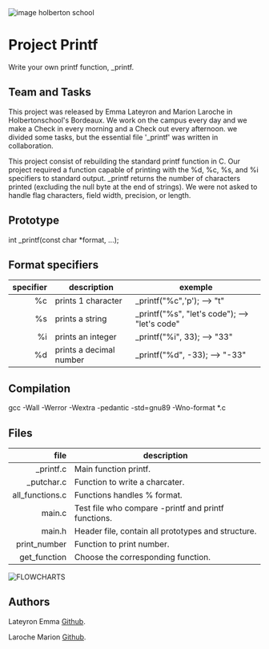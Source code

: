 <picture>
 <source media="(prefers-color-scheme: dark)" srcset="https://images.squarespace-cdn.com/content/v1/5a4bfe8bf09ca4228ceca3b7/1539139199598-ANH454IHZI1OKWONKRXY/logo.jpg?format=2500w">
 <source media="(prefers-color-scheme: light)" srcset="https://encrypted-tbn0.gstatic.com/images?q=tbn:ANd9GcQIrK23KvJPB7XdZrIk9mHwe3GZvtsUZLjkh-eG6KRgCLeWu3MW0kFcggq4COpLmeZviQ&usqp=CAU">
 <img alt="image holberton school" src="https://apply.holbertonschool.com/auth/sign_up?country=fr&locale=fr">
</picture>

# **Project Printf**

Write your own printf function, _printf.


## **Team and Tasks**

This project was released by Emma Lateyron and Marion Laroche in Holbertonschool's Bordeaux.
We work on the campus every day and we make a Check in every morning and a Check out every afternoon.
we divided some tasks, but the essential file '_printf' was written in collaboration.

This project consist of rebuilding the standard printf function in C.
Our project required a function capable of printing with the %d, %c, %s, and %i specifiers to standard output. _printf returns the number of characters printed (excluding the null byte at the end of strings). We were not asked to handle flag characters, field width, precision, or length.


## **Prototype**

int _printf(const char *format, ...);


## **Format specifiers**

| specifier |        description       |                  exemple                       |
|----------:|--------------------------|------------------------------------------------|
|    %c     | prints 1 character       | _printf("%c",'p');           --> "t"           |
|    %s     | prints a string          | _printf("%s", "let's code"); --> "let's code"  |
|    %i     | prints an integer        | _printf("%i", 33);           --> "33"          |
|    %d     | prints a decimal number  | _printf("%d", -33);          --> "-33"         |


## **Compilation**

gcc -Wall -Werror -Wextra -pedantic -std=gnu89 -Wno-format *.c


## **Files**

|        file        |                   description                        |
|-------------------:|------------------------------------------------------|
| _printf.c          | Main function printf.                                |
| _putchar.c         | Function to write a charcater.                       |
| all_functions.c    | Functions handles % format.                          |
| main.c             | Test file who compare -printf and printf functions.  |
| main.h             | Header file, contain all prototypes and structure.   |
| print_number       | Function to print number.                            |
| get_function       | Choose the corresponding function.                   |


<picture>
 <source media="(prefers-color-scheme: dark)" srcset="https://viewer.diagrams.net/?tags=%7B%7D&highlight=0000ff&edit=_blank&layers=1&nav=1&title=printf.drawio#R5Vxbd5s4EP41Pn2qDyAk4DFx0mx3025O054mjwRkm1MMXhk39v76FQFspJHjSwQmrF%2BCRujCfJ9mRoPIAI1mqxvmz6df0pDGA8sIVwN0NbD4j5j8Ty5ZFxLHJoVgwqKwEJlbwX30Ly2FRildRiFdCDdmaRpn0VwUBmmS0CATZD5j6bN42ziNxVHn%2FoQCwX3gx1D6MwqzaSF1LWcr%2F4NGk2k1skm8ombmVzeXT7KY%2BmH6XBOh6wEasTTNiqvZakTjXHmVXop2n3bUbibGaJId0uCfm6vgKhg%2FsMe%2FrOfJ%2BM%2F7m0%2FkY9nLbz9elg98%2F%2F3i2%2Fdyxtm6UgPvimucFy6fp1FG7%2Bd%2BkNc8c9C5bJrNYl4y%2BeU4iuNRGqfspR2iJDTCvNkiY%2BkvWqvxPGK6mNdMmB9G%2FBlqdSF2kMenfQmfsZowZRld1UTlM9%2FQdEYztua3lLUIl%2Fp%2F3sJnVphMa9C5pcwvGTPZdLVVKr8o9XqEji2o44xFyYTLPifzZQaUzdJlEtK8S%2BNohYc%2BdceBSuEkcOnTWK1wh%2FqEGroUbhdN1pKy9wFAmgIAAQCixcAiMR%2F38onxq0l%2B9fXH7S2EYprOnpaL42HA1A1tFQyu9YQIUcPgOaHhOJpgcEQYLAUMbpvLwAYofKPZkiVcVpmh3qwBXBmdSvno3GsAA%2B1DG5%2BEF7nH5KUg9heLKBC1LELClcPWD%2FXCY14Y4qp4tapXXq3L0k7tZj6b0Gw%2FgWgoeGyIQU3HWKHiSsZo7GfRb9HPq%2FRejnCXRnzGG4htycxZ2BtisZNFumQBLdvVPbPUFbb3dlUoB3TF8fLXtdvm%2BQ2L3ZPGhrFjpC23ij63TNto9nTyObrJt5NEXSGHiQQ9y0b1UGbI%2FWxshmZeyON4xr5pVQStJmYKLd5MI8Qmxiqe2z%2B%2BJOHCGcXhrecogtX%2B02joSIp%2BA5Xkvqzm2ASmvZdR9tCSZtcGpWBsfuczvs%2Fh7mjKuTKZvlzl5Spm71WcgqQ45eDNko44RQkIjNWvkxAu83e7HXUkD4zsFrenSo3DuFy1O%2FowwCPjA6R%2Fb%2FZHtgIIl7SIA4zQ1ThYuF8wOAIM2MYQhjaXAwEwjKY0%2BMVFCV1lEJBg6jM%2FyCjrnWsQ1wdxzu0a4C5ik0BYlM4ZgMMh6Ft%2BTc4t2Gf32a7Schn%2BIM%2B3s5mvWDWLOQ2icaRaNe%2FXlIm4EKJwKG1aMg%2FAcseKoJuH%2BcsZ1bwyxuOxFQRqNY%2FHofcCAQAnJE8EEz0AmCIArnnuhVFNQAFBX92G2TXjZMKsweckYLTgv6HfQ2zWwW6uv7ZCdGDgdg4EuMkAOu9Q%2Bvm18KMrqSEiYeycnn6W1yzsakdiSFtiDwbd2ugxxBaqU%2BSjMTQMZw9LXkp3lEX8ySh7M3VIt6hjkqErhirWidRRdEXapY4FXewbqbMT5g7BJ2VXbdM4FT9HTrtu8iDak8Jw2vKJlQOaoH1Ndj5Qs3lkq0kLhgQLZrRrvKyOsR9JFgcZJ5NfzHCgxpgPpmy1QUmYStdIyWMIeTr3cMe4J3s7LL9BO8Lwih3h5qyuPGW9L%2FzV3GswoGsr3je75fZNpIjS3dPYZ8opREVfTcdt2s%2BE7LJOZnMMMTrFELIFUU5BHksQ2BV2mzmRpJi0jY%2BcG0FtmDSY5X537tTrGl8J9rY%2FEVRHjsYO5a4j2jZXDg8bNmxI%2Bykluoqyh9p1zfHx0pYkeWEvRwotvpuQC0loYu9EVpjSuQssb5k12TMwjtuCbUL6d58l58wjOKfdntW5%2BtqJ4L12D3WK0%2FIRIJB2P9jSSTlg1BCn5XGqCTfLaf3bV42cbi6o7BZXiWR%2F7VOPn8ocwjLpG%2BJqNeFmuar%2F9VarPr9b7ydMiXPE44EiOdHtm%2Fv70uX58c6hds7O3tekIb72ID1jdYqzspmU03kH89WSOjpw93K0mZQih1asZHMpn%2FylrmmL1DNttId8yhcl7Vpe712yXT7phk5ku%2Fz1ge6YoEoBiG8AQT1qJZ6F%2BaPH63uwALL8kLFAefEYUZImVDpzVIr8OJok%2BbrhJMzZfJkfGIoCP74oK2ZRGObDKM8zHfgO%2FPBDSLZkYlSfwBIFRWUu6fuyBJ6H%2FPp3f%2FWPPPENE1KchmxV%2F1Ws8%2F9ZANIHJopTeO0CADOTfV4ANsj4wS9L2tU%2FzNL1egFIO3Hn7PyHGaU%2B818%2Bio3xufkPsyR91r8UJGP33PSHHxj22vzIx7tIcwEoL27%2Fj1exYdj%2BNzR0%2FR8%3D">
 <source media="(prefers-color-scheme: light)" srcset="https://viewer.diagrams.net/?tags=%7B%7D&highlight=0000ff&edit=_blank&layers=1&nav=1&title=printf.drawio#R5Vxbd5s4EP41Pn2qDyAk4DFx0mx3025O054mjwRkm1MMXhk39v76FQFspJHjSwQmrF%2BCRujCfJ9mRoPIAI1mqxvmz6df0pDGA8sIVwN0NbD4j5j8Ty5ZFxLHJoVgwqKwEJlbwX30Ly2FRildRiFdCDdmaRpn0VwUBmmS0CATZD5j6bN42ziNxVHn%2FoQCwX3gx1D6MwqzaSF1LWcr%2F4NGk2k1skm8ombmVzeXT7KY%2BmH6XBOh6wEasTTNiqvZakTjXHmVXop2n3bUbibGaJId0uCfm6vgKhg%2FsMe%2FrOfJ%2BM%2F7m0%2FkY9nLbz9elg98%2F%2F3i2%2Fdyxtm6UgPvimucFy6fp1FG7%2Bd%2BkNc8c9C5bJrNYl4y%2BeU4iuNRGqfspR2iJDTCvNkiY%2BkvWqvxPGK6mNdMmB9G%2FBlqdSF2kMenfQmfsZowZRld1UTlM9%2FQdEYztua3lLUIl%2Fp%2F3sJnVphMa9C5pcwvGTPZdLVVKr8o9XqEji2o44xFyYTLPifzZQaUzdJlEtK8S%2BNohYc%2BdceBSuEkcOnTWK1wh%2FqEGroUbhdN1pKy9wFAmgIAAQCixcAiMR%2F38onxq0l%2B9fXH7S2EYprOnpaL42HA1A1tFQyu9YQIUcPgOaHhOJpgcEQYLAUMbpvLwAYofKPZkiVcVpmh3qwBXBmdSvno3GsAA%2B1DG5%2BEF7nH5KUg9heLKBC1LELClcPWD%2FXCY14Y4qp4tapXXq3L0k7tZj6b0Gw%2FgWgoeGyIQU3HWKHiSsZo7GfRb9HPq%2FRejnCXRnzGG4htycxZ2BtisZNFumQBLdvVPbPUFbb3dlUoB3TF8fLXtdvm%2BQ2L3ZPGhrFjpC23ij63TNto9nTyObrJt5NEXSGHiQQ9y0b1UGbI%2FWxshmZeyON4xr5pVQStJmYKLd5MI8Qmxiqe2z%2B%2BJOHCGcXhrecogtX%2B02joSIp%2BA5Xkvqzm2ASmvZdR9tCSZtcGpWBsfuczvs%2Fh7mjKuTKZvlzl5Spm71WcgqQ45eDNko44RQkIjNWvkxAu83e7HXUkD4zsFrenSo3DuFy1O%2FowwCPjA6R%2Fb%2FZHtgIIl7SIA4zQ1ThYuF8wOAIM2MYQhjaXAwEwjKY0%2BMVFCV1lEJBg6jM%2FyCjrnWsQ1wdxzu0a4C5ik0BYlM4ZgMMh6Ft%2BTc4t2Gf32a7Schn%2BIM%2B3s5mvWDWLOQ2icaRaNe%2FXlIm4EKJwKG1aMg%2FAcseKoJuH%2BcsZ1bwyxuOxFQRqNY%2FHofcCAQAnJE8EEz0AmCIArnnuhVFNQAFBX92G2TXjZMKsweckYLTgv6HfQ2zWwW6uv7ZCdGDgdg4EuMkAOu9Q%2Bvm18KMrqSEiYeycnn6W1yzsakdiSFtiDwbd2ugxxBaqU%2BSjMTQMZw9LXkp3lEX8ySh7M3VIt6hjkqErhirWidRRdEXapY4FXewbqbMT5g7BJ2VXbdM4FT9HTrtu8iDak8Jw2vKJlQOaoH1Ndj5Qs3lkq0kLhgQLZrRrvKyOsR9JFgcZJ5NfzHCgxpgPpmy1QUmYStdIyWMIeTr3cMe4J3s7LL9BO8Lwih3h5qyuPGW9L%2FzV3GswoGsr3je75fZNpIjS3dPYZ8opREVfTcdt2s%2BE7LJOZnMMMTrFELIFUU5BHksQ2BV2mzmRpJi0jY%2BcG0FtmDSY5X537tTrGl8J9rY%2FEVRHjsYO5a4j2jZXDg8bNmxI%2Bykluoqyh9p1zfHx0pYkeWEvRwotvpuQC0loYu9EVpjSuQssb5k12TMwjtuCbUL6d58l58wjOKfdntW5%2BtqJ4L12D3WK0%2FIRIJB2P9jSSTlg1BCn5XGqCTfLaf3bV42cbi6o7BZXiWR%2F7VOPn8ocwjLpG%2BJqNeFmuar%2F9VarPr9b7ydMiXPE44EiOdHtm%2Fv70uX58c6hds7O3tekIb72ID1jdYqzspmU03kH89WSOjpw93K0mZQih1asZHMpn%2FylrmmL1DNttId8yhcl7Vpe712yXT7phk5ku%2Fz1ge6YoEoBiG8AQT1qJZ6F%2BaPH63uwALL8kLFAefEYUZImVDpzVIr8OJok%2BbrhJMzZfJkfGIoCP74oK2ZRGObDKM8zHfgO%2FPBDSLZkYlSfwBIFRWUu6fuyBJ6H%2FPp3f%2FWPPPENE1KchmxV%2F1Ws8%2F9ZANIHJopTeO0CADOTfV4ANsj4wS9L2tU%2FzNL1egFIO3Hn7PyHGaU%2B818%2Bio3xufkPsyR91r8UJGP33PSHHxj22vzIx7tIcwEoL27%2Fj1exYdj%2BNzR0%2FR8%3D">
 <img alt="FLOWCHARTS" src="https://viewer.diagrams.net/?tags=%7B%7D&highlight=0000ff&edit=_blank&layers=1&nav=1&title=printf.drawio#R5Vxbd5s4EP41Pn2qDyAk4DFx0mx3025O054mjwRkm1MMXhk39v76FQFspJHjSwQmrF%2BCRujCfJ9mRoPIAI1mqxvmz6df0pDGA8sIVwN0NbD4j5j8Ty5ZFxLHJoVgwqKwEJlbwX30Ly2FRildRiFdCDdmaRpn0VwUBmmS0CATZD5j6bN42ziNxVHn%2FoQCwX3gx1D6MwqzaSF1LWcr%2F4NGk2k1skm8ombmVzeXT7KY%2BmH6XBOh6wEasTTNiqvZakTjXHmVXop2n3bUbibGaJId0uCfm6vgKhg%2FsMe%2FrOfJ%2BM%2F7m0%2FkY9nLbz9elg98%2F%2F3i2%2Fdyxtm6UgPvimucFy6fp1FG7%2Bd%2BkNc8c9C5bJrNYl4y%2BeU4iuNRGqfspR2iJDTCvNkiY%2BkvWqvxPGK6mNdMmB9G%2FBlqdSF2kMenfQmfsZowZRld1UTlM9%2FQdEYztua3lLUIl%2Fp%2F3sJnVphMa9C5pcwvGTPZdLVVKr8o9XqEji2o44xFyYTLPifzZQaUzdJlEtK8S%2BNohYc%2BdceBSuEkcOnTWK1wh%2FqEGroUbhdN1pKy9wFAmgIAAQCixcAiMR%2F38onxq0l%2B9fXH7S2EYprOnpaL42HA1A1tFQyu9YQIUcPgOaHhOJpgcEQYLAUMbpvLwAYofKPZkiVcVpmh3qwBXBmdSvno3GsAA%2B1DG5%2BEF7nH5KUg9heLKBC1LELClcPWD%2FXCY14Y4qp4tapXXq3L0k7tZj6b0Gw%2FgWgoeGyIQU3HWKHiSsZo7GfRb9HPq%2FRejnCXRnzGG4htycxZ2BtisZNFumQBLdvVPbPUFbb3dlUoB3TF8fLXtdvm%2BQ2L3ZPGhrFjpC23ij63TNto9nTyObrJt5NEXSGHiQQ9y0b1UGbI%2FWxshmZeyON4xr5pVQStJmYKLd5MI8Qmxiqe2z%2B%2BJOHCGcXhrecogtX%2B02joSIp%2BA5Xkvqzm2ASmvZdR9tCSZtcGpWBsfuczvs%2Fh7mjKuTKZvlzl5Spm71WcgqQ45eDNko44RQkIjNWvkxAu83e7HXUkD4zsFrenSo3DuFy1O%2FowwCPjA6R%2Fb%2FZHtgIIl7SIA4zQ1ThYuF8wOAIM2MYQhjaXAwEwjKY0%2BMVFCV1lEJBg6jM%2FyCjrnWsQ1wdxzu0a4C5ik0BYlM4ZgMMh6Ft%2BTc4t2Gf32a7Schn%2BIM%2B3s5mvWDWLOQ2icaRaNe%2FXlIm4EKJwKG1aMg%2FAcseKoJuH%2BcsZ1bwyxuOxFQRqNY%2FHofcCAQAnJE8EEz0AmCIArnnuhVFNQAFBX92G2TXjZMKsweckYLTgv6HfQ2zWwW6uv7ZCdGDgdg4EuMkAOu9Q%2Bvm18KMrqSEiYeycnn6W1yzsakdiSFtiDwbd2ugxxBaqU%2BSjMTQMZw9LXkp3lEX8ySh7M3VIt6hjkqErhirWidRRdEXapY4FXewbqbMT5g7BJ2VXbdM4FT9HTrtu8iDak8Jw2vKJlQOaoH1Ndj5Qs3lkq0kLhgQLZrRrvKyOsR9JFgcZJ5NfzHCgxpgPpmy1QUmYStdIyWMIeTr3cMe4J3s7LL9BO8Lwih3h5qyuPGW9L%2FzV3GswoGsr3je75fZNpIjS3dPYZ8opREVfTcdt2s%2BE7LJOZnMMMTrFELIFUU5BHksQ2BV2mzmRpJi0jY%2BcG0FtmDSY5X537tTrGl8J9rY%2FEVRHjsYO5a4j2jZXDg8bNmxI%2Bykluoqyh9p1zfHx0pYkeWEvRwotvpuQC0loYu9EVpjSuQssb5k12TMwjtuCbUL6d58l58wjOKfdntW5%2BtqJ4L12D3WK0%2FIRIJB2P9jSSTlg1BCn5XGqCTfLaf3bV42cbi6o7BZXiWR%2F7VOPn8ocwjLpG%2BJqNeFmuar%2F9VarPr9b7ydMiXPE44EiOdHtm%2Fv70uX58c6hds7O3tekIb72ID1jdYqzspmU03kH89WSOjpw93K0mZQih1asZHMpn%2FylrmmL1DNttId8yhcl7Vpe712yXT7phk5ku%2Fz1ge6YoEoBiG8AQT1qJZ6F%2BaPH63uwALL8kLFAefEYUZImVDpzVIr8OJok%2BbrhJMzZfJkfGIoCP74oK2ZRGObDKM8zHfgO%2FPBDSLZkYlSfwBIFRWUu6fuyBJ6H%2FPp3f%2FWPPPENE1KchmxV%2F1Ws8%2F9ZANIHJopTeO0CADOTfV4ANsj4wS9L2tU%2FzNL1egFIO3Hn7PyHGaU%2B818%2Bio3xufkPsyR91r8UJGP33PSHHxj22vzIx7tIcwEoL27%2Fj1exYdj%2BNzR0%2FR8%3D">
</picture>
   

## **Authors**

Lateyron Emma [Github](https://github.com/emma-33).

Laroche Marion [Github](https://github.com/Mamuche).